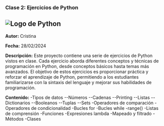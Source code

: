 ### Clase 2: Ejercicios de Python

![Logo de Python](https://www.google.com/search?sca_esv=0dcc3d4151cae03d&rlz=1C1CHBF_esES893ES893&q=imagenes+python&tbm=isch&source=lnms&sa=X&ved=2ahUKEwiK68C3v86EAxV_SKQEHeXIB2oQ0pQJegQIChAB&biw=1920&bih=911&dpr=1#imgrc=N8eaue0JcYEw9M)
---

**Autor:** Cristina

**Fecha:** 28/02/2024

**Descripción:**
Este proyecto contiene una serie de ejercicios de Python vistos en clase. Cada ejercicio aborda diferentes conceptos y técnicas de programación en Python, desde conceptos básicos hasta temas más avanzados. El objetivo de estos ejercicios es proporcionar práctica y reforzar el aprendizaje de Python, permitiendo a los estudiantes familiarizarse con la sintaxis del lenguaje y mejorar sus habilidades de programación.

**Contenido:**
-Tipos de datos
--Números
--Cadenas
--Printing
--Listas
--Dictionarios
--Booleanos
--Tuplas
--Sets
-Operadores de comparación
-Operadores de condicionalidad
-Bucles for
-Bucles while
-range()
-Listas de comprensión
-Funciones
-Expresiones lambda
-Mapeado y filtrado
-Métodos
-Clases